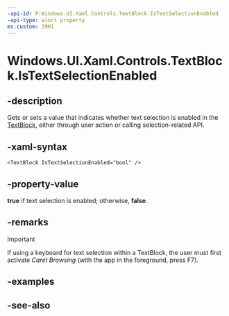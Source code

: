 ```yaml
---
-api-id: P:Windows.UI.Xaml.Controls.TextBlock.IsTextSelectionEnabled
-api-type: winrt property
ms.custom: 19H1
---
```


<!-- Property syntax
public bool IsTextSelectionEnabled { get;  set; }
-->

# Windows.UI.Xaml.Controls.TextBlock.IsTextSelectionEnabled

## -description
Gets or sets a value that indicates whether text selection is enabled in the [TextBlock](textblock.md), either through user action or calling selection-related API.



## -xaml-syntax

```xaml
<TextBlock IsTextSelectionEnabled="bool" />
```

## -property-value

**true** if text selection is enabled; otherwise, **false**.

## -remarks

> [!IMPORTANT]
> If using a keyboard for text selection within a TextBlock, the user must first activate *Caret Browsing* (with the app in the foreground, press F7).

## -examples

## -see-also
